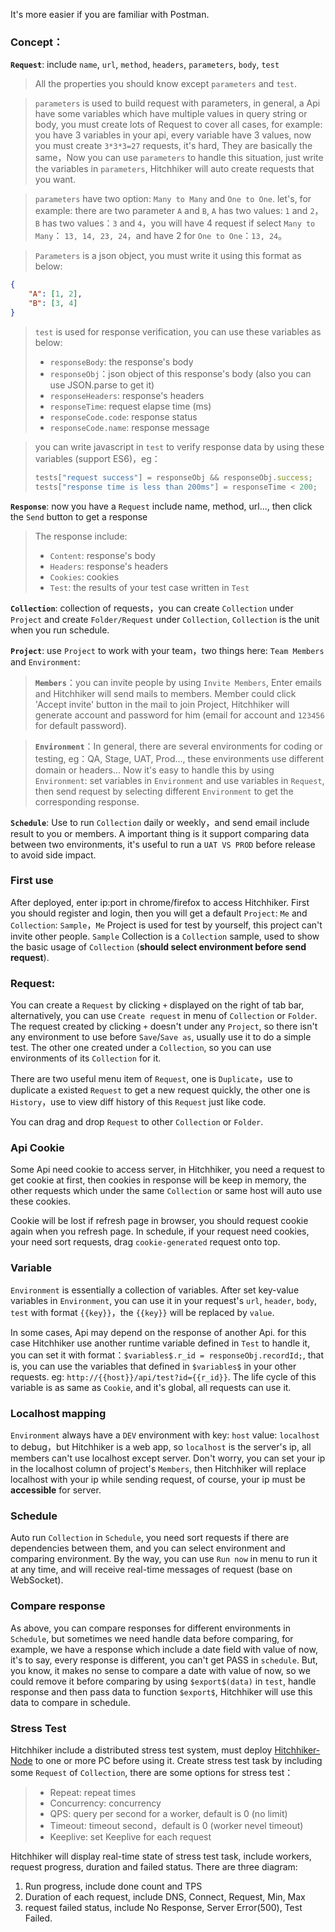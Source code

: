 It's more easier if you are familiar with Postman.

### Concept：

**`Request`**: include `name`, `url`, `method`, `headers`, `parameters`, `body`, `test`

> All the properties you should know except `parameters` and `test`.

> `parameters` is used to build request with parameters, in general, a Api have some variables which have multiple values in query string or body, you must create lots of Request to cover all cases, for example: you have 3 variables in your api, every variable have 3 values, now you must create `3*3*3=27` requests, it's hard, They are basically the same，Now you can use `parameters` to handle this situation, just write the variables in `parameters`, Hitchhiker will auto create requests that you want.

> `parameters` have two option: `Many to Many` and `One to One`. let's, for example: there are two parameter `A` and `B`, `A` has two values: `1` and `2`，`B` has two values：`3` and `4`，you will have 4 request if select `Many to Many`： `13, 14, 23, 24`，and have 2 for `One to One`：`13, 24`。

> `Parameters` is a json object, you must write it using this format as below:
``` json
{
    "A": [1, 2],
    "B": [3, 4]
}
```

> `test` is used for response verification, you can use these variables as below:
> - `responseBody`: the response's body
> - `responseObj`：json object of this response's body (also you can use JSON.parse to get it)
> - `responseHeaders`: response's headers
> - `responseTime`: request elapse time (ms)
> - `responseCode.code`: response status
> - `responseCode.name`: response message

> you can write javascript in `test` to verify response data by using these variables (support ES6)，eg：
> ```javascript
> tests["request success"] = responseObj && responseObj.success; 
> tests["response time is less than 200ms"] = responseTime < 200;
> ```

**`Response`**: now you have a `Request` include name, method, url..., then click the `Send` button to get a response
> The response include:
> - `Content`: response's body
> - `Headers`: response's headers
> - `Cookies`: cookies
> - `Test`: the results of your test case written in `Test`

**`Collection`**: collection of requests，you can create `Collection` under `Project` and create `Folder/Request` under `Collection`, `Collection` is the unit when you run schedule.

**`Project`**: use `Project` to work with your team，two things here: `Team Members` and `Environment`: 

> **`Members`**：you can invite people by using `Invite Members`, Enter emails and Hitchhiker will send mails to members. Member could click 'Accept invite' button in the mail to join Project, Hitchhiker will generate account and password for him (email for account and `123456` for default password).

> **`Environment`**：In general, there are several environments for coding or testing, eg：QA, Stage, UAT, Prod..., these environments use different domain or headers... Now it's easy to handle this by using `Environment`: set variables in `Environment` and use variables in `Request`, then send request by selecting different `Environment` to get the corresponding response.

**`Schedule`**: Use to run `Collection` daily or weekly，and send email include result to you or members. A important thing is it support comparing data between two environments, it's useful to run a `UAT VS PROD` before release to avoid side impact.

### First use

After deployed, enter ip:port in chrome/firefox to access Hitchhiker. First you should register and login, then you will get a default `Project`: `Me` and `Collection`: `Sample`，`Me` Project is used for test by yourself, this project can't invite other people. `Sample` Collection is a `Collection` sample, used to show the basic usage of `Collection` (**should select environment before send request**).

### Request:

You can create a `Request` by clicking `+` displayed on the right of tab bar, alternatively, you can use `Create request` in menu of `Collection` or `Folder`. The request created by clicking `+` doesn't under any `Project`, so there isn't any environment to use before `Save`/`Save as`, usually use it to do a simple test. The other one created under a `Collection`, so you can use environments of its `Collection` for it.

There are two useful menu item of `Request`, one is `Duplicate`，use to duplicate a existed `Request` to get a new request quickly, the other one is `History`，use to view diff history of this `Request` just like code.

You can drag and drop `Request` to other `Collection` or `Folder`.

### Api Cookie

Some Api need cookie to access server, in Hitchhiker, you need a request to get cookie at first, then cookies in response will be keep in memory, the other requests which under the same `Collection` or same host will auto use these cookies.

Cookie will be lost if refresh page in browser, you should request cookie again when you refresh page. In schedule, if your request need cookies, your need sort requests, drag `cookie-generated` request onto top.

### Variable

`Environment` is essentially a collection of variables. After set key-value variables in `Environment`, you can use it in your request's `url`, `header`, `body`, `test` with format `{{key}}`，the `{{key}}` will be replaced by `value`.

In some cases, Api may depend on the response of another Api. for this case Hitchhiker use another runtime variable defined in `Test` to handle it, you can set it with format：`$variables$.r_id = responseObj.recordId;`, that is, you can use the variables that defined in `$variables$` in your other requests. eg: `http://{{host}}/api/test?id={{r_id}}`. The life cycle of this variable is as same as `Cookie`, and it's global, all requests can use it.

### Localhost mapping

`Environment` always have a `DEV` environment with key: `host` value: `localhost` to debug，but Hitchhiker is a web app, so `localhost` is the server's ip, all members can't use localhost except server. Don't worry, you can set your ip in the localhost column of project's `Members`, then Hitchhiker will replace localhost with your ip while sending request, of course, your ip must be **accessible** for server.

### Schedule

Auto run `Collection` in `Schedule`, you need sort requests if there are dependencies between them, and you can select environment and comparing environment.
By the way, you can use `Run now` in menu to run it at any time, and will receive real-time messages of request (base on WebSocket).

### Compare response 

As above, you can compare responses for different environments in `Schedule`, but sometimes we need handle data before comparing, for example, we have a response which include a date field with value of now, it's to say, every response is different, you can't get PASS in `schedule`. But, you know, it makes no sense to compare a date with value of now, so we could remove it before comparing by using `$export$(data)` in `test`, handle response and then pass data to function `$export$`, Hitchhiker will use this data to compare in schedule.

### Stress Test

Hitchhiker include a distributed stress test system, must deploy [Hitchhiker-Node](https://github.com/brookshi/Hitchhiker-Node) to one or more PC before using it.
Create stress test task by including some `Request` of `Collection`, there are some options for stress test：
> - Repeat: repeat times
> - Concurrency: concurrency  
> - QPS: query per second for a worker, default is 0 (no limit)
> - Timeout: timeout second，default is 0 (worker nevel timeout)
> - Keeplive: set Keeplive for each request

Hitchhiker will display real-time state of stress test task, include workers, request progress, duration and failed status. There are three diagram:
1. Run progress, include done count and TPS
2. Duration of each request, include DNS, Connect, Request, Min, Max
3. request failed status, include No Response, Server Error(500), Test Failed.